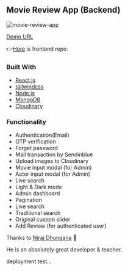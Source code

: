 ## Movie Review App (Backend)

![movie-review-app](https://user-images.githubusercontent.com/64949271/178477892-4b5bbbd4-8314-41ac-8c25-42894ce70c92.jpg)

[Demo URL](https://mern-review-app-frontend.pages.dev/)

👉[Here](https://github.com/KYOYA-OGA/mern-review-app-frontend) is frontend repo.

### Built With

- [React.js](https://reactjs.org/)
- [tailwindcss](https://tailwindcss.com/)
- [Node.js](https://nodejs.org/)
- [MongoDB](https://www.mongodb.com/)
- [Cloudinary](https://cloudinary.com/)

### Functionality

- Authentication(Email)
- OTP verification
- Forget password
- Mail transaction by Sendinblue
- Upload images to Cloudinary
- Movie input modal (for Admin)
- Actor input modal (for Admin)
- Live search
- Light & Dark mode
- Admin dashboard
- Pagination
- Live search
- Traditional search
- Original custom slider
- Add Review (for authenticated user)

Thanks to [Niraj Dhungana](https://www.udemy.com/course/mern-stack-bootcamp-build-a-complete-movie-review-app/) 🙏

He is an absolutely great developer & teacher.

deployment test...
